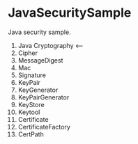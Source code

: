 # JavaSecuritySample
Java security sample.

1. Java Cryptography <--
2. Cipher
3. MessageDigest
4. Mac
5. Signature
6. KeyPair
7. KeyGenerator
8. KeyPairGenerator
9. KeyStore
10. Keytool
11. Certificate
12. CertificateFactory
13. CertPath
